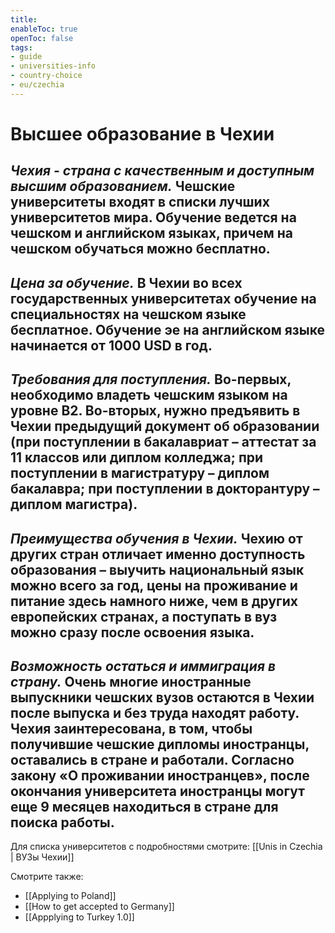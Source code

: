```yaml
---
title: 
enableToc: true
openToc: false
tags:
- guide 
- universities-info
- country-choice 
- eu/czechia
---
```

# Высшее образование в Чехии

## _Чехия - страна с качественным и доступным высшим образованием._ Чешские университеты входят в списки лучших университетов мира. Обучение ведется на чешском и английском языках, причем на чешском обучаться можно бесплатно.

## _Цена за обучение._ В Чехии во всех государственных университетах обучение на специальностях на чешском языке бесплатное. Обучение эе на английском языке начинается от 1000 USD в год.

## _Требования для поступления._ Во-первых, необходимо владеть чешским языком на уровне B2. Во-вторых, нужно предъявить в Чехии предыдущий документ об образовании (при поступлении в бакалавриат – аттестат за 11 классов или диплом колледжа; при поступлении в магистратуру – диплом бакалавра; при поступлении в докторантуру – диплом магистра).

## _Преимущества обучения в Чехии._ Чехию от других стран отличает именно доступность образования – выучить национальный язык можно всего за год, цены на проживание и питание здесь намного ниже, чем в других европейских странах, а поступать в вуз можно сразу после освоения языка.

## _Возможность остаться и иммиграция в страну._ Очень многие иностранные выпускники чешских вузов остаются в Чехии после выпуска и без труда находят работу. Чехия заинтересована, в том, чтобы получившие чешские дипломы иностранцы, оставались в стране и работали. Согласно закону «О проживании иностранцев», после окончания университета иностранцы могут еще 9 месяцев находиться в стране для поиска работы.

Для списка университетов с подробностями смотрите: [[Unis in Czechia | ВУЗы Чехии]]
<!-- Front links -->

Смотрите также:
- [[Applying to Poland]]
- [[How to get accepted to Germany]]
- [[Appplying to Turkey 1.0]]











